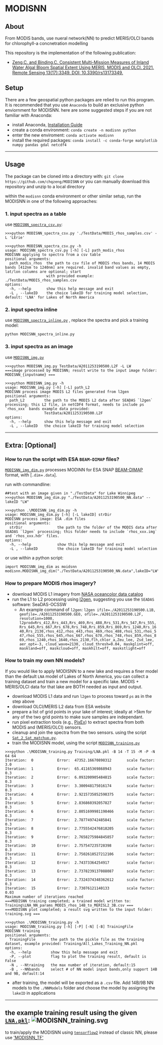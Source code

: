 # MODISNN
## About
From MODIS bands, use nueral network(NN) to predict MERIS/OLCI bands for chlorophyll-a concnetration modelling 

This repository is the implementation of the following publication:

- [Zeng,C. and Binding,C. Consistent Multi-Mission Measures of Inland Water Algal Bloom Spatial Extent Using MERIS, MODIS and OLCI. 2021. Remote Sensing 13(17):3349. DOI: 10.3390/rs13173349.](https://www.mdpi.com/2072-4292/13/17/3349)


## Setup
There are a few geospatial python packages are relied to run this program. It is recommended that you use `Anaconda` to build an exclusive python enviornment for MODISNN. here are some suggested steps if you are not familiar with Anaconda:
- install Anaconda, [Installation Guide](https://docs.anaconda.com/anaconda/install/)
- create a conda environment: `conda create -n modisnn python`
- enter the new enviroment: `conda activate modisnn`
- install the required packages: `conda install -c conda-forge matplotlib numpy pandas gdal netcdf4`

---

## Usage
The package can be cloned into a directory with:
`git clone https://github.com/chqzeng/MODISNN`
or you can manually download this repository and unzip to a local directory

within the `modisnn` conda environment or other similar setup, run the MODISNN in one of the following approaches:
### 1. input spectra as a table

use [`MODISNN_spectra_csv.py`](./MODISNN_spectra_csv.py):
```
>>>python MODISNN_spectra_csv.py './TestData/MODIS_rhos_samples.csv' -L 'LErie'

>>>python MODISNN_spectra_csv.py -h
usage: MODISNN_spectra_csv.py [-h] [-L] path_modis_rhos
MODISNN applying to spectra from a csv table
positional arguments:
  path_modis_rhos  the path to csv file of MODIS rhos bands, 14 MODIS bands [412nm to 1240nm] are required. invalid band values as empty, lat/lon columns are optional; start
                   with provided example: ./TestData/MODIS_rhos_samples.csv
options:
  -h, --help       show this help message and exit
  -L , --lakeID    the choice lakeID for training model selection, default: 'LNA' for Lakes of North America 
```

### 2. input spectra inline
use [`MODISNN_spectra_inline.py`](./MODISNN_spectra_inline.py) , replace the spectra and pick a training model:
```
python MODISNN_spectra_inline.py
```

### 3. input spectra as an image
use [`MODISNN_img.py`](./MODISNN_img.py)
```
>>>python MODISNN_img.py TestData/A2011253190500.L2F -L LW
===image processed by MODISNN; result write to the input image folder: MODISNN_{inputname} ===

>>>python MODISNN_img.py -h
usage: MODISNN_img.py [-h] [-L] path_L2
MODISNN process image MODIS L2 files generated from l2gen
positional arguments:
  path_L2         the path to the MODIS L2 data after SEADAS `l2gen` processing; this L2 file, in netCDF4 format, needs to include ρs `rhos_xxx` bands example data provided:
                  TestData/A2011253190500.L2F
options:
  -h, --help      show this help message and exit
  -L , --lakeID   the choice lakeID for training model selection
```

---
## Extra: [Optional]

### How to run the script with ESA `BEAM-DIMAP` files?
[`MODISNN_img_dim.py`](./MODISNN_img_dim.py) processes MODINN for ESA SNAP [BEAM-DIMAP](https://seadas.gsfc.nasa.gov/help-8.1.0/general/overview/BeamDimapFormat.html) format, with [`.dim`+`.data`]. 

run with commandline:
```
##test with an image given in "./TestData" for Lake Winnipeg
>>>python MODISNN_img_dim.py "./TestData/A2011253190500_NN.data" --lakeID "LW"

>>>python .\MODISNN_img_dim.py -h
usage: MODISNN_img_dim.py [-h] [-L lakeID] strDir
MODISNN process image: ESA .dim files
positional arguments:
  strDir                the path to the folder of the MODIS data after SEADAS `l2gen` processing; this folder needs to include `rhos_xxx.img` and `rhos_xxx.hdr` files.
options:
  -h, --help            show this help message and exit
  -L , --lakeID         the choice lakeID for training model selection
```
or use within a python script:
```
import MODISNN_img_dim as moidsnn
modisnn.MODISNN_img_dim("./TestData/A2011253190500_NN.data",lakeID="LW") 
```


### How to prepare MODIS rhos imagery?
- download MODIS L1 imagery from [NASA oceancolor data catalog](https://oceancolor.gsfc.nasa.gov/cgi/browse.pl?sen=amod)
- run the L1 to L2 processing using   [l2gen](https://seadas.gsfc.nasa.gov/help-8.1.0/processors/ProcessL2gen.html), 
  suggesting you use the `SEADAS` software: SeaDAS-OCSSW
	- An example command of `l2gen`:
  `l2gen ifile=./A2011253190500.L1B, geofile=./A2011253190500.GEO, ofile=./A2011253190500.L2F, resolution=1000, l2prod=Rrs_412,Rrs_443,Rrs_469,Rrs_488,Rrs_531,Rrs_547,Rrs_555,Rrs_645,Rrs_667,Rrs_678,Rrs_748,Rrs_859,Rrs_869,Rrs_1240,Rrs_1640,Rrs_2130,rhos_412,rhos_443,rhos_469,rhos_488,rhos_531,rhos_547,rhos_555,rhos_645,rhos_667,rhos_678,rhos_748,rhos_859,rhos_869,rhos_1240,rhos_1640,rhos_2130,flh,chlor_a,Zeu_lee, Zsd_lee, aer_opt=-3, cloud_wave=2130, cloud_thresh=0.04, maskglint=off, maskland=off, maskcloud=off, maskhilt=off, maskstlight=off`

### How to train my own NN models?
If you would like to apply MODISNN to a new lake and requires a finer model than the default `LNA` model of Lakes of North America, you can collect a training dataset and train a new model for a specific lake. MODIS +  MERIS/OLCI data for that lake are BOTH needed as input and output. 
- download MODIS L1 data and run `l2gen` to process toward `ρs` as in the step above
- download OLCI/MERIS L2 data from ESA website
- prepare a list of grid points in your lake of interest; ideally at >5km for any of the two grid points to make sure samples are independant.
- run pixel extraction tools (e.g., [PixEx](https://seadas.gsfc.nasa.gov/help-8.1.0/gpf/GraphProcessingTool.html)) to extract spectra from both MODIS and (MERIS/OLCI) sensors.
- cleanup and join the spectra from the two sensors.  using the script [`Sat_2_Sat_matchup.py`](./Sat_2_Sat_matchup.py).
- train the MODISNN model, using the script [`MODISNN_training.py`](./MODISNN_training.py)
```
>>>python .\MODISNN_training.py Training/LNA.pkl -B 14 -T 15 -M -P -N 64 64
Iteration:  0           Error:  47352.16670898312       scale factor:  3.0
Iteration:  1           Error:  65.41165369868943       scale factor:  0.3
Iteration:  2           Error:  6.093200905484815       scale factor:  0.3
Iteration:  3           Error:  3.300948175016174       scale factor:  0.3
Iteration:  4           Error:  2.9215735852598375      scale factor:  0.3
Iteration:  5           Error:  2.836860392057827       scale factor:  0.3
Iteration:  6           Error:  2.8051699981198466      scale factor:  0.3
Iteration:  7           Error:  2.787749742485841       scale factor:  0.3
Iteration:  8           Error:  2.7755542476818205      scale factor:  0.3
Iteration:  9           Error:  2.7658275984845857      scale factor:  0.3
Iteration:  10          Error:  2.757547235728398       scale factor:  0.3
Iteration:  11          Error:  2.7502610527212106      scale factor:  0.3
Iteration:  12          Error:  2.74373364254917        scale factor:  0.3
Iteration:  13          Error:  2.7378239137088087      scale factor:  0.3
Iteration:  14          Error:  2.7324374348362612      scale factor:  0.3
Iteration:  15          Error:  2.73076121140133        scale factor:  0.03
Maximum number of iterations reached
===MODISNN training completed; a trained model written to: Training\LNA_NN_params_MODIS_rhos_14B_to_MERISL2_3B.csv ===
===MODISNN plot completed; a result svg written to the input folder: training.svg ===

>>>python .\MODISNN_training.py -h
usage: MODISNN_training.py [-h] [-P] [-N] [-B] TrainingFile
MODISNN training
positional arguments:
  TrainingFile       the path to the pickle file as the training dataset, example provided: Training/All_Lakes_Training_NN.pkl
options:
  -h, --help         show this help message and exit
  -P, --plot         flag to plot the training result, default is False
  -N , --Ntraining   the max number of iteration, default:15
  -B , --NNbands     select # of NN model input bands,only support 14B and 9B, default:14
```
- after training, the model will be exported as a `.csv` file. Add 14B/9B NN models to the `./NNModels` folder and choose the model by assigning the `lakeID` in applications

---
the example training result using the given [`LNA.pkl`](./Training/LNA.pkl):
![MODISNN_training.svg](Training/MODISNN_training.svg "MODISNN_training")
---
to train/apply the MODISNN using [`tensorflow2`](https://www.tensorflow.org/) instead of classic NN, please use ['MODISNN_TF'](./MODISNN_TF)